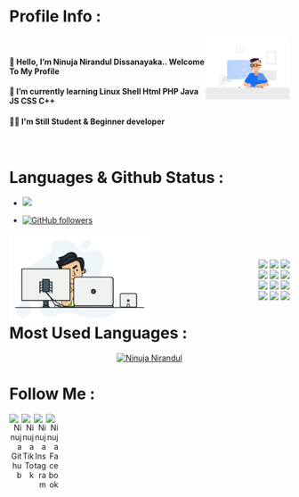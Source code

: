 # Profile Info :

<div align="right">
<img width="30%" img align="right" src="https://github.com/ninujanirandul/ninujanirandul/blob/main/developer-dribbble.gif"/>
</div>
<br />

#### 👋 Hello, I’m Ninuja Nirandul Dissanayaka.. Welcome To My Profile
#### 🎀 I’m currently learning Linux Shell Html PHP Java JS CSS C++
#### 👨‍🎓 I'm Still Student &  Beginner developer
<br />

# Languages & Github Status :

- <a href="https://github.com/ninujanirandul/github-profile-views-counter">
    <img src="https://komarev.com/ghpvc/?username=ninujanirandul">
</a>

- [![GitHub followers](https://img.shields.io/github/followers/ninujanirandul.svg?style=social&label=Follow&maxAge=2592000)](https://github.com/ninujanirandul?tab=followers)

<div align="left">
<img width="50%" img align="left" src="https://github.com/ninujanirandul/ninujanirandul/blob/main/ninuja.gif"/>
</div>
<br />

<p align ="right">
  <br />
  <code><img width="10%"  src="https://www.vectorlogo.zone/logos/python/python-ar21.svg"></code>
  <code><img width="10%"  src="https://www.vectorlogo.zone/logos/gnu_bash/gnu_bash-official.svg"></code>
  <code><img width="10%"  src="https://www.vectorlogo.zone/logos/netlifyapp_watercss/netlifyapp_watercss-official.svg"></code> 
  <br />
  <code><img width="10%"  src="https://www.vectorlogo.zone/logos/git-scm/git-scm-ar21.svg"></code>
  <code><img width="10%"  src="https://www.vectorlogo.zone/logos/php/php-vertical.svg"></code>
  <code><img width="10%"  src="https://www.vectorlogo.zone/logos/w3_html5/w3_html5-ar21.svg"></code>
  <br />
  <code><img width="10%"  src="https://www.vectorlogo.zone/logos/mysql/mysql-ar21.svg"></code>
  <code><img width="10%"  src="https://www.vectorlogo.zone/logos/sqlite/sqlite-ar21.svg"></code>
  <code><img width="10%"  src="https://www.vectorlogo.zone/logos/firebase/firebase-ar21.svg"></code>
  <br />
  <code><img width="10%"  src="https://www.vectorlogo.zone/logos/json/json-ar21.svg"></code>
  <code><img width="10%"  src="https://www.vectorlogo.zone/logos/github/github-ar21.svg"></code>
  <code><img width="10%"  src="https://www.vectorlogo.zone/logos/gitlab/gitlab-ar21.svg"></code>
  <br>

# Most Used Languages :

<p align="center">
<a href="https://github.com/ninujanirandul"><img title="Ninuja Nirandul" src="https://github-readme-stats.vercel.app/api/top-langs/?username=ninujanirandul&layout=compact"></a>
</p>

# Follow Me :

</p>  
<div align="right">
<a href="https://github.com/ninujanirandul">
  <img align="left" alt="Ninuja Github" width="22px" src="https://cdn.jsdelivr.net/npm/simple-icons@v3/icons/github.svg" />
</a>
<a href="https://tiktok.com/@ninuja_nirandul">
  <img align="left" alt="Ninuja TikTok" width="22px" src="https://cdn.jsdelivr.net/npm/simple-icons@v3/icons/tiktok.svg" />
</a>
<a href="https://www.instagram.com/ninuja_nirandul/">
  <img align="left" alt="Ninuja Instagram" width="22px" src="https://cdn.jsdelivr.net/npm/simple-icons@v3/icons/instagram.svg" />
</a>
<a href="https://https://www.facebook.com/ninujanirandul.dissanayaka">
  <img align="left" alt="Ninuja Facebook" width="22px" src="https://cdn.jsdelivr.net/npm/simple-icons@v3/icons/facebook.svg" />
</a>
</div>
